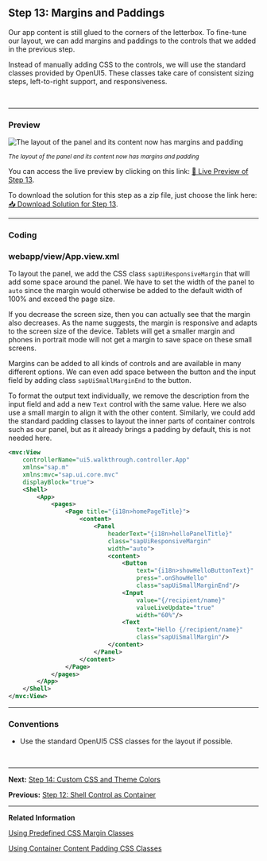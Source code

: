 ## Step 13: Margins and Paddings

Our app content is still glued to the corners of the letterbox. To fine-tune our layout, we can add margins and paddings to the controls that we added in the previous step.

Instead of manually adding CSS to the controls, we will use the standard classes provided by OpenUI5. These classes take care of consistent sizing steps, left-to-right support, and responsiveness.

&nbsp;

***

### Preview
  
![](https://sdk.openui5.org/docs/topics/loio0becf3ee81f5486a864e3b39ba036402_LowRes.png "The layout of the panel and its content now has margins and padding")

<sup>*The layout of the panel and its content now has margins and padding*</sup>

You can access the live preview by clicking on this link: [🔗 Live Preview of Step 13](https://sap-samples.github.io/ui5-typescript-walkthrough/step-13/index-cdn.html).

To download the solution for this step as a zip file, just choose the link here: [📥 Download Solution for Step 13](https://sap-samples.github.io/ui5-typescript-walkthrough/ui5-typescript-walkthrough-step-13.zip).

***

### Coding

### webapp/view/App.view.xml

To layout the panel, we add the CSS class `sapUiResponsiveMargin` that will add some space around the panel. We have to set the width of the panel to `auto` since the margin would otherwise be added to the default width of 100% and exceed the page size.

If you decrease the screen size, then you can actually see that the margin also decreases. As the name suggests, the margin is responsive and adapts to the screen size of the device. Tablets will get a smaller margin and phones in portrait mode will not get a margin to save space on these small screens. 

Margins can be added to all kinds of controls and are available in many different options. We can even add space between the button and the input field by adding class `sapUiSmallMarginEnd` to the button.

To format the output text individually, we remove the description from the input field and add a new `Text` control with the same value. Here we also use a small margin to align it with the other content. Similarly, we could add the standard padding classes to layout the inner parts of container controls such as our panel, but as it already brings a padding by default, this is not needed here.

```xml
<mvc:View
	controllerName="ui5.walkthrough.controller.App"
	xmlns="sap.m"
	xmlns:mvc="sap.ui.core.mvc"
	displayBlock="true">
	<Shell>
		<App>
			<pages>
				<Page title="{i18n>homePageTitle}">
					<content>
						<Panel
							headerText="{i18n>helloPanelTitle}"
							class="sapUiResponsiveMargin"
							width="auto">
							<content>
								<Button
									text="{i18n>showHelloButtonText}"
									press=".onShowHello"
									class="sapUiSmallMarginEnd"/>
								<Input
									value="{/recipient/name}"
									valueLiveUpdate="true"
									width="60%"/>
								<Text
									text="Hello {/recipient/name}"
									class="sapUiSmallMargin"/>	
							</content>
						</Panel>
					</content>
				</Page>
			</pages>
		</App>
	</Shell>
</mvc:View>
```

***

### Conventions

-   Use the standard OpenUI5 CSS classes for the layout if possible.

&nbsp;

***

**Next:** [Step 14: Custom CSS and Theme Colors](../14/README.md "Sometimes we need to define some more fine-granular layouts and this is when we can use the flexibility of CSS by adding custom style classes to controls and style them as we like.")

**Previous:** [Step 12: Shell Control as Container](../12/README.md "Now we use a shell control as container for our app and use it as our new root element. The shell takes care of visual adaptation of the application to the device’s screen size by introducing a so-called letterbox on desktop screens.")

***

**Related Information**  


[Using Predefined CSS Margin Classes](https://sdk.openui5.org/topic/777168ffe8324873973151dae2356d1c.html "OpenUI5 gives you the option of adding spacing in between controls by adding a margin. A margin clears an area around its respective control, outside of its border.")

[Using Container Content Padding CSS Classes](https://sdk.openui5.org/topic/c71f6df62dae47ca8284310a6f5fc80a.html "For many container controls in OpenUI5, such as a Dialog or a Page, you can define whether the container should have a padding within the content area. A padding clears the area between the container layout and the controls that are displayed in the content area.")